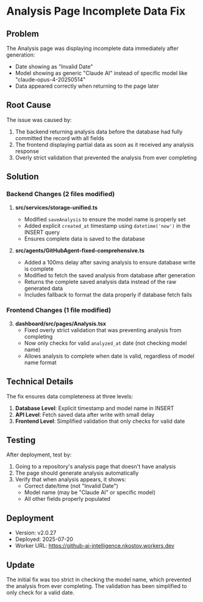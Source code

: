 # Analysis Page Incomplete Data Fix

## Problem
The Analysis page was displaying incomplete data immediately after generation:
- Date showing as "Invalid Date"
- Model showing as generic "Claude AI" instead of specific model like "claude-opus-4-20250514"
- Data appeared correctly when returning to the page later

## Root Cause
The issue was caused by:
1. The backend returning analysis data before the database had fully committed the record with all fields
2. The frontend displaying partial data as soon as it received any analysis response
3. Overly strict validation that prevented the analysis from ever completing

## Solution

### Backend Changes (2 files modified)

1. **src/services/storage-unified.ts**
   - Modified `saveAnalysis` to ensure the model name is properly set
   - Added explicit `created_at` timestamp using `datetime('now')` in the INSERT query
   - Ensures complete data is saved to the database

2. **src/agents/GitHubAgent-fixed-comprehensive.ts**
   - Added a 100ms delay after saving analysis to ensure database write is complete
   - Modified to fetch the saved analysis from database after generation
   - Returns the complete saved analysis data instead of the raw generated data
   - Includes fallback to format the data properly if database fetch fails

### Frontend Changes (1 file modified)

3. **dashboard/src/pages/Analysis.tsx**
   - Fixed overly strict validation that was preventing analysis from completing
   - Now only checks for valid `analyzed_at` date (not checking model name)
   - Allows analysis to complete when date is valid, regardless of model name format

## Technical Details

The fix ensures data completeness at three levels:
1. **Database Level**: Explicit timestamp and model name in INSERT
2. **API Level**: Fetch saved data after write with small delay
3. **Frontend Level**: Simplified validation that only checks for valid date

## Testing
After deployment, test by:
1. Going to a repository's analysis page that doesn't have analysis
2. The page should generate analysis automatically
3. Verify that when analysis appears, it shows:
   - Correct date/time (not "Invalid Date")
   - Model name (may be "Claude AI" or specific model)
   - All other fields properly populated

## Deployment
- Version: v2.0.27
- Deployed: 2025-07-20
- Worker URL: https://github-ai-intelligence.nkostov.workers.dev

## Update
The initial fix was too strict in checking the model name, which prevented the analysis from ever completing. The validation has been simplified to only check for a valid date.
